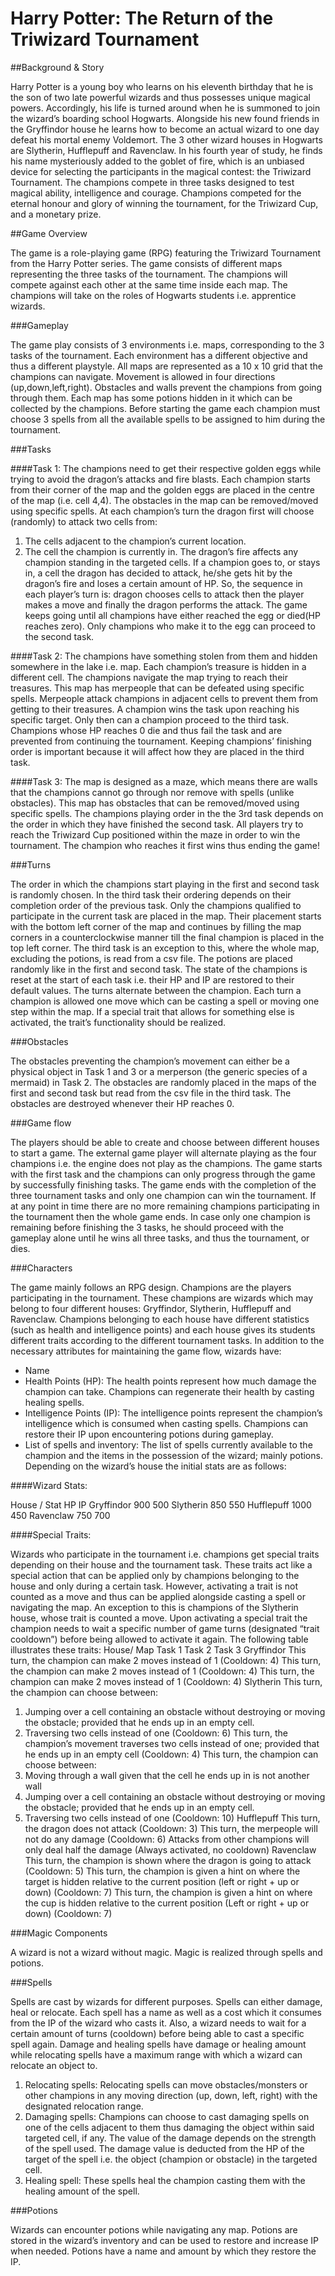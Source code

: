 # Harry Potter: The Return of the Triwizard Tournament

##Background & Story

Harry Potter is a young boy who learns on his eleventh birthday that he is the son of two late powerful wizards and thus possesses unique magical powers. Accordingly, his life is turned around when he is summoned to join the wizard’s boarding school Hogwarts. Alongside his new found friends in the Gryffindor house he learns how to become an actual wizard to one day defeat his mortal enemy Voldemort.
The 3 other wizard houses in Hogwarts are Slytherin, Hufflepuff and Ravenclaw. In his fourth year of study, he finds his name mysteriously added to the goblet of fire, which is an unbiased device for selecting the participants in the magical contest: the Triwizard Tournament. The champions compete in three tasks designed to test magical ability, intelligence and courage. Champions competed for the eternal honour and glory of winning the tournament, for the Triwizard Cup, and a monetary prize.

##Game Overview

The game is a role-playing game (RPG) featuring the Triwizard Tournament from the Harry Potter series. The game consists of different maps representing the three tasks of the tournament. The champions will compete against each other at the same time inside each map. The champions will take on the roles of Hogwarts students i.e. apprentice wizards.

###Gameplay

The game play consists of 3 environments i.e. maps, corresponding to the 3 tasks of the tournament. Each environment has a different objective and thus a different playstyle.
All maps are represented as a 10 x 10 grid that the champions can navigate. Movement is allowed in four directions (up,down,left,right). Obstacles and walls prevent the champions from going through them.
Each map has some potions hidden in it which can be collected by the champions.
Before starting the game each champion must choose 3 spells from all the available spells to be assigned to him during the tournament.

###Tasks

####Task 1: 
The champions need to get their respective golden eggs while trying to avoid the dragon’s attacks
and fire blasts. Each champion starts from their corner of the map and the golden eggs are placed in the centre of the map (i.e. cell 4,4). The obstacles in the map can be removed/moved using specific spells. At each champion’s turn the dragon first will choose (randomly) to attack two cells from:
1. The cells adjacent to the champion’s current location.
2. The cell the champion is currently in. 
The dragon’s fire affects any champion standing in the targeted cells. If a champion goes to, or stays in, a cell the dragon has decided to attack, he/she gets hit by the dragon’s fire and loses a certain amount of HP. So, the sequence in each player’s turn is: dragon chooses cells to attack then the player makes a move and finally the dragon performs the attack. The game keeps going until all champions have either reached the egg or died(HP reaches zero). Only champions who make it to the egg can proceed to the second task.

####Task 2:
 The champions have something stolen from them and hidden somewhere in the lake i.e. map. Each champion’s treasure is hidden in a different cell. The champions navigate the map trying to reach their treasures. This map has merpeople that can be defeated using specific spells. Merpeople attack champions in adjacent cells to prevent them from getting to their treasures. A champion wins the task upon reaching his specific target. Only then can a champion proceed to the third task. Champions whose HP reaches 0 die and thus fail the task and are prevented from continuing the tournament. Keeping champions’ finishing order is important because it will affect how they are placed in the third task.

####Task 3:
 The map is designed as a maze, which means there are walls that the champions cannot go through nor remove with spells (unlike obstacles). This map has obstacles that can be removed/moved using specific spells. The champions playing order in the the 3rd task depends on the order in which they have finished the second task. All players try to reach the Triwizard Cup positioned within the maze in order to win the tournament. The champion who reaches it first wins thus ending the game!

###Turns

The order in which the champions start playing in the first and second task is randomly chosen. In the third task their ordering depends on their completion order of the previous task.
Only the champions qualified to participate in the current task are placed in the map. Their placement starts with the bottom left corner of the map and continues by filling the map corners in a counterclockwise manner till the final champion is placed in the top left corner. The third task is an exception to this, where the whole map, excluding the potions, is read from a csv file. The
potions are placed randomly like in the first and second task.
The state of the champions is reset at the start of each task i.e. their HP and IP are restored to their default values. The turns alternate between the champion. Each turn a champion is allowed one move which can be casting a spell or moving one step within the map. If a special trait that allows for something else is activated, the trait’s functionality should be realized.

###Obstacles

The obstacles preventing the champion’s movement can either be a physical object in Task 1 and 3 or a merperson (the generic species of a mermaid) in Task 2. The obstacles are randomly placed in the maps of the first and second task but read from the csv file in the third task. The obstacles are destroyed whenever their HP reaches 0.

###Game flow

The players should be able to create and choose between different houses to start a game. The external game player will alternate playing as the four champions i.e. the engine does not play as the champions.
The game starts with the first task and the champions can only progress through the game by successfully finishing tasks.
The game ends with the completion of the three tournament tasks and only one champion can win the tournament. If at any point in time there are no more remaining champions participating in the tournament then the whole game ends. In case only one champion is remaining before finishing the 3 tasks, he should proceed with the gameplay alone until he wins all three tasks, and thus the tournament, or dies.

###Characters

The game mainly follows an RPG design. Champions are the players participating in the tournament. These champions are wizards which may belong to four different houses: Gryffindor, Slytherin, Hufflepuff and Ravenclaw. Champions belonging to each house have different statistics (such as health and intelligence points) and each house gives its students different traits according to the different tournament tasks. In addition to the necessary attributes for maintaining the game flow, wizards have:
- Name
- Health Points (HP): The health points represent how much damage the champion can take.
Champions can regenerate their health by casting healing spells.
- Intelligence Points (IP): The intelligence points represent the champion’s intelligence which is
consumed when casting spells. Champions can restore their IP upon encountering potions during
gameplay.
- List of spells and inventory: The list of spells currently available to the champion and the items in
the possession of the wizard; mainly potions.
Depending on the wizard’s house the initial stats are as follows:

####Wizard Stats:

House / Stat
HP
IP
Gryffindor
900
500
Slytherin
850
550
Hufflepuff
1000
450
Ravenclaw
750
700

####Special Traits:

Wizards who participate in the tournament i.e. champions get special traits depending on their house and the tournament task. These traits act like a special action that can be applied only by champions belonging to the house and only during a certain task. However, activating a trait is not counted as a move and thus can be applied alongside casting a spell or navigating the map. An exception to this is champions of the Slytherin house, whose trait is counted a move. Upon activating a special trait the champion needs to wait a specific number of game turns (designated “trait cooldown”) before being allowed to activate it again. 
The following table illustrates these traits:
House/ Map
Task 1
Task 2
Task 3
Gryffindor
This turn, the
champion can make 2
moves instead of 1
(Cooldown: 4)
This turn, the
champion can make 2
moves instead of 1
(Cooldown: 4)
This turn, the
champion can make 2
moves instead of 1
(Cooldown: 4)
Slytherin
This turn, the
champion can choose
between:
1. Jumping over a cell
containing an obstacle without destroying or moving the obstacle; provided that he ends
up in an empty cell.
2. Traversing two cells
instead of one
(Cooldown: 6)
This turn, the
champion’s movement traverses two cells instead of one;
provided that he ends
up in an empty cell
(Cooldown: 4)
This turn, the
champion can choose
between:
1. Moving through a
wall given that the cell he ends up in is not another wall
2. Jumping over a cell
containing an obstacle without destroying or moving the obstacle;
provided that he ends
up in an empty cell.
3. Traversing two cells
instead of one
(Cooldown: 10)
Hufflepuff
This turn, the dragon
does not attack
(Cooldown: 3)
This turn, the merpeople will not do
any damage
(Cooldown: 6)
Attacks from other
champions will only
deal half the damage
(Always activated, no
cooldown)
Ravenclaw
This turn, the
champion is shown
where the dragon is
going to attack
(Cooldown: 5)
This turn, the
champion is given a
hint on where the
target is hidden
relative to the current
position (left or right + up or down)
(Cooldown: 7)
This turn, the champion is given a
hint on where the cup
is hidden relative to
the current position
(Left or right + up or
down) (Cooldown: 7)

###Magic Components

A wizard is not a wizard without magic. Magic is realized through spells and potions.

###Spells

Spells are cast by wizards for different purposes. Spells can either damage, heal or relocate. Each spell has a name as well as a cost which it consumes from the IP of the wizard who casts it. Also, a wizard needs to wait for a certain amount of turns (cooldown) before being able to cast a specific spell again. Damage and healing spells have damage or healing amount while relocating spells have a maximum range with which a wizard can relocate an object to.
1. Relocating spells: Relocating spells can move obstacles/monsters or other champions in any
moving direction (up, down, left, right) with the designated relocation range.
2. Damaging spells: Champions can choose to cast damaging spells on one of the cells adjacent to
them thus damaging the object within said targeted cell, if any. The value of the damage
depends on the strength of the spell used. The damage value is deducted from the HP of the
target of the spell i.e. the object (champion or obstacle) in the targeted cell.
3. Healing spell: These spells heal the champion casting them with the healing amount of the
spell.

###Potions

Wizards can encounter potions while navigating any map. Potions are stored in the wizard’s inventory and can be used to restore and increase IP when needed. Potions have a name and amount by which they restore the IP.
